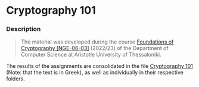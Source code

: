 # Cryptography 101

### Description
> The material was developed during the course [Foundations of Cryptography  [NGE-06-03]](https://elearning.auth.gr/course/view.php?id=6449) (2022/23) of the Department of Computer Science at Aristotle University of Thessaloniki.<br/>

The results of the assignments are consolidated in the file [Cryptography 101](https://github.com/akorkos/Cryptography/blob/main/Cryptography_101.pdf) (Note: that the text is in Greek), as well as individually in their respective folders.
